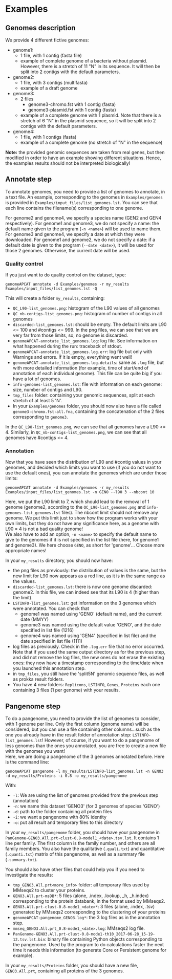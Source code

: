 # Examples

## Genomes description

We provide 4 different fictive genomes:
- genome1: 
    * 1 file, with 1 contig (fasta file)
    * example of complete genome of a bacteria without plasmid. However, there is a stretch of 11 "N" in its sequence. It will then be split into 2 contigs with the default parameters.
- genome2: 
    * 1 file, with 3 contigs (multifasta)
    * example of a draft genome
- genome3:
    * 2 files
        - genome3-chromo.fst with 1 contig (fasta)
        - genome3-plasmid.fst with 1 contig (fasta)
    * example of a complete genome with 1 plasmid. Note that there is a stretch of 6 "N" in the plasmid sequence, so it will be split into 2 contigs with the default parameters.
- genome4:
    * 1 file, with 1 contigs (fasta)
    * example of a complete genome (no stretch of "N" in the sequence)

**Note:** the provided genomic sequences are taken from real genes, but then modified in order to have an example showing different situations. Hence, the examples results should not be interpreted biologically!


## Annotate step

To annotate genomes, you need to provide a list of genomes to annotate, in a text file. An example, corresponding to the genomes in `Examples/genomes` is provided in `Examples/input_files/list_genomes.lst`. You can see that each line contains the filename(s) corresponding to one genome. 

For genome2 and genome4, we specify a species name (GEN2 and GEN4 respectively). For genome1 and genome3, we do not specify a name: the default name given to the program (`-n <name>`) will be used to name them.  
For genome3 and genome4, we specify a date at which they were downloaded. For genome1 and genome2, we do not specify a date: if a default date is given to the program (`--date <date>`), it will be used for those 2 genomes. Otherwise, the current date will be used.

### Quality control

If you just want to do quality control on the dataset, type:

    genomeAPCAT annotate -d Examples/genomes -r my_results Examples/input_files/list_genomes.lst -Q  

This will create a folder `my_results`, containing:
- `QC_L90-list_genomes.png`: histogram of the L90 values of all genomes
- `QC_nb-contigs-list_genomes.png`: histogram of number of contigs in all genomes
- `discarded-list_genomes.lst`: should be empty. The default limits are L90 <= 100 and #contigs <= 999. In the png files, we can see that we are very far from those limits, so, no genome is discarded.
- `genomeAPCAT-annotate_list_genomes.log`: log file. See information on what happened during the run: traceback of stdout.
- `genomeAPCAT-annotate_list_genomes.log.err`: log file but only with Warnings and errors. If it is empty, everything went well!
- `genomeAPCAT-annotate_list_genomes.log.details`: same as `.log` file, but with more detailed information (for example, time of start/end of annotation of each individual genome). This file can be quite big if you have a lot of genomes.
- `info-genomes-list_genomes.lst`: file with information on each genome: size, number of contigs and L90.
- `tmp_files` folder: containing your genomic sequences, split at each stretch of at least 5 'N'. 
- In your `Examples/genomes` folder, you should now also have a file called `genome3-chromo.fst-all.fna`, containing the concatenation of the 2 files corresponding to `genome3`.

In the `QC_L90-list_genomes.png`, we can see that all genomes have a L90 <= 4.
Similarly, in `QC_nb-contigs-list_genomes.png`, we can see that all genomes have #contigs <= 4.

### Annotation 

Now that you have seen the distribution of L90 and #contig values in your genomes, and decided which limits you want to use (if you do not want to use the default ones), you can annotate the genomes which are under those limits:

    genomeAPCAT annotate -d Examples/genomes -r my_results Examples/input_files/list_genomes.lst -n GENO --l90 3 --nbcont 10

Here, we put the L90 limit to 7, which should lead to the removal of 1 genome (genome2, according to the `QC_L90-list_genomes.png` and `info-genomes-list_genomes.lst` files). The nbcont limit should not remove any genome. We put this limit just to show how the program works with your own limits, but they do not have any significance here, as a genome with L90 = 4 is not a bad quality genome!  
We also have to add an option, `-n <name>` to specify the default name to give to the genomes if it is not specified in the list file (here, for genome1 and genome3). We here choose `GENO`, as short for 'genome'... Choose more appropriate names!

In your `my_results` directory, you should now have:
- the png files as previously: the distribution of values is the same, but the new limit for L90 now appears as a red line, as it is in the same range as the values.
- `discarded-list_genomes.lst`: there is now one genome discarded: genome2. In this file, we can indeed see that its L90 is 4 (higher than the limit).
- `LSTINFO-list_genomes.lst`: get information on the 3 genomes which were annotated. You can check that 
    - genome1 was named using 'GENO' (default name), and the current date (MMYY)
    - genome3 was named using the default value 'GENO', and the date specified in list file (1216)
    - genome4 was named using 'GEN4' (specified in list file) and the date specified in list file (1111)
- log files as previously. Check in the `.log.err` file that no error occurred. Note that if you used the same output directory as for the previous step, and did not remove the log files, the new ones do not erase the existing ones: they now have a timestamp corresponding to the time/date when you launched this annotation step.
- in `tmp_files`, you still have the 'split5N' genomic sequence files, as well as prokka result folders.
- You have 4 new folders: `Replicons`, `LSTINFO`, `Genes`, `Proteins` each one containing 3 files (1 per genome) with your results.

## Pangenome step

To do a pangenome, you need to provide the list of genomes to consider, with 1 genome per line. Only the first column (genome name) will be considered, but you can use a file containing other columns...such as the one you already have in the result folder of annotation step: `LSTINFO-list_genomes.lst`! However, of course, if you want to do a pangenome of less genomes than the ones you annotated, you are free to create a new file with the genomes you want!  
Here, we are doing a pangenome of the 3 genomes annotated before. Here is the command line:

    genomeAPCAT pangenome -l my_results/LSTINFO-list_genomes.lst -n GENO3 -d my_results/Proteins -i 0.8 -o my_results/pangenome 

With:
- `-l`: We are using the list of genomes provided from the previous step (annotation)
- `-n`: we name this dataset 'GENO3' (for 3 genomes of species 'GENO')
- `-d`: path to the folder containing all protein files
- `-i`: we want a pangenome with 80% identity
- `-o`: put all result and temporary files to this directory

In your `my_results/pangenome` folder, you should have your pangenome in `PanGenome-GENO3.All.prt-clust-0.8-model1_<date>.tsv.lst`. It contains 1 line per family. The first column is the family number, and others are all family members. You also have the qualitative (`.quali.txt`) and quantitative (`.quanti.txt`) matrix of this pangenome, as well as a summary file (`.summary.txt`).

You should also have other files that could help you if you need to investigate the results:
- `tmp_GENO3.All.prt<more_info>` folder: all temporary files used by MMseqs2 to cluster your proteins.
- `GENO3.All.prt-msDB*`: 5 files (alone, .index, .lookup, _h, _h.index) corresponding to the protein databank, in the format used by MMseqs2.
- `GENO3.All.prt-clust-0.8-mode1_<date>*`: 3 files (alone, .index, .tsv) generated by MMseqs2 corresponding to the clustering of your proteins
- `genomeAPCAT-pangenome_GENO3.log*`: the 3 log files as in the annotation step.
- `mmseq_GENO3.All.prt_0.8-mode1_<date>.log`: MMseqs2 log file.
- `PanGenome-GENO3.All.prt-clust-0.8-mode1-th10_2017-06-28_15-19-12.tsv.lst.bin`: binary file containing Python objects corresponding to the pangenome. Used by the program to do calculations faster the next time it needs this information (to generate Core or Persistent genome for example).

In your `my_results/Proteins` folder, you should have a new file, `GENO3.All.prt`, containing all proteins of the 3 genomes.
